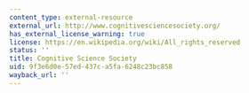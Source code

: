 ```yaml
---
content_type: external-resource
external_url: http://www.cognitivesciencesociety.org/
has_external_license_warning: true
license: https://en.wikipedia.org/wiki/All_rights_reserved
status: ''
title: Cognitive Science Society
uid: 9f3e6d0e-57ed-437c-a5fa-6248c23bc858
wayback_url: ''
---
```

